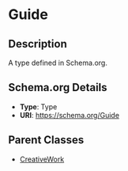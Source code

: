 # Guide

## Description
A type defined in Schema.org.

## Schema.org Details
- **Type**: Type
- **URI**: https://schema.org/Guide

## Parent Classes
- [CreativeWork](../CreativeWork.md)


